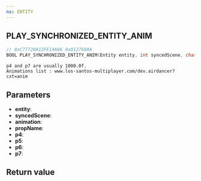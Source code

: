 ```yaml
---
ns: ENTITY
---
```

## PLAY_SYNCHRONIZED_ENTITY_ANIM

```c
// 0xC77720A12FE14A86 0x012760AA
BOOL PLAY_SYNCHRONIZED_ENTITY_ANIM(Entity entity, int syncedScene, char* animation, char* propName, float p4, float p5, Any p6, float p7);
```

```
p4 and p7 are usually 1000.0f.  
Animations list : www.los-santos-multiplayer.com/dev.airdancer?cxt=anim  
```

## Parameters
* **entity**: 
* **syncedScene**: 
* **animation**: 
* **propName**: 
* **p4**: 
* **p5**: 
* **p6**: 
* **p7**: 

## Return value
